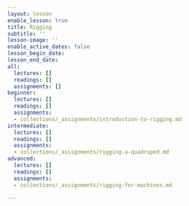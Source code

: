 ```yaml
---
layout: lesson
enable_lesson: true
title: Rigging
subtitle: ''
lesson-image: ''
enable_active_dates: false
lesson_begin_date: 
lesson_end_date: 
all:
  lectures: []
  readings: []
  assignments: []
beginner:
  lectures: []
  readings: []
  assignments:
  - collections/_assignments/introduction-to-rigging.md
intermediate:
  lectures: []
  readings: []
  assignments:
  - collections/_assignments/rigging-a-quadruped.md
advanced:
  lectures: []
  readings: []
  assignments:
  - collections/_assignments/rigging-for-machines.md

---
```

